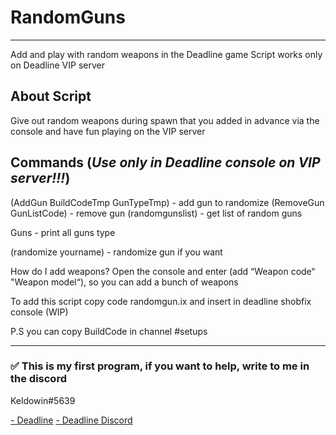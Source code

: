 # RandomGuns
____
Add and play with random weapons in the Deadline game
Script works only on Deadline VIP server

About Script
-----------
Give out random weapons during spawn that you added in advance 
via the console and have fun playing on the VIP server

Commands (*Use only in Deadline console on VIP server!!!*)
-----------
(AddGun BuildCodeTmp GunTypeTmp) - add gun to randomize
(RemoveGun GunListCode) - remove gun
(randomgunslist) - get list of random guns

Guns - print all guns type

(randomize yourname) - randomize gun if you want

How do I add weapons?
Open the console and enter (add “Weapon code“ "Weapon model“), so you can add a bunch of weapons

To add this script copy code randomgun.ix and insert in deadline shobfix console (WIP)

P.S you can copy BuildCode in channel #setups
____
### :white_check_mark: This is my first program, if you want to help, write to me in the discord
Keldowin#5639

[- Deadline](https://www.roblox.com/games/3837841034/0-21-6-Deadline)
[- Deadline Discord](https://discord.gg/KZMGnVY6Zt)


